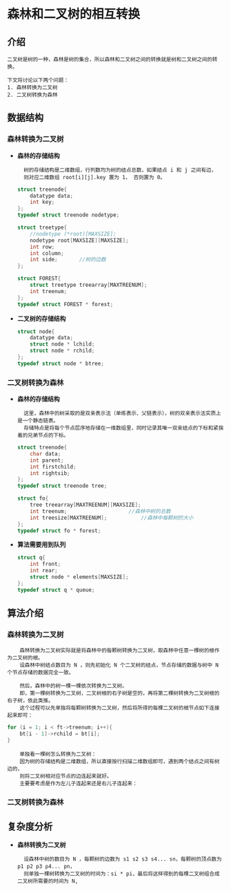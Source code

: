 # 森林和二叉树的相互转换 #

## 介绍 ##
    二叉树是树的一种，森林是树的集合，所以森林和二叉树之间的转换就是树和二叉树之间的转换。
    
    下文将讨论以下两个问题：
    1. 森林转换为二叉树
    2. 二叉树转换为森林
    
## 数据结构 ##
### 森林转换为二叉树 ###
* **森林的存储结构**
	
		树的存储结构是二维数组，行列数均为树的结点总数，如果结点 i 和 j 之间有边，
		则对应二维数组 root[i][j].key 置为 1， 否则置为 0。
	```c
	struct treenode{
		datatype data;
		int key;
	};
	typedef struct treenode nodetype;
	
	struct treetype{
		//nodetype (*root)[MAXSIZE];
		nodetype root[MAXSIZE][MAXSIZE];
		int row;		
		int column;
		int side;		//树的边数
	};
	
	struct FOREST{
		struct treetype treearray[MAXTREENUM];        
		int treenum;
	};
	typedef struct FOREST * forest;
	```
* **二叉树的存储结构**

	```c
	struct node{
		datatype data;
		struct node * lchild;
		struct node * rchild;
	};
	typedef struct node * btree;
	```


### 二叉树转换为森林 ###

* **森林的存储结构**

		这里，森林中的树采取的是双亲表示法（单练表示、父链表示），树的双亲表示法实质上是一个静态链表。
		存储特点是将每个节点层序地存储在一维数组里，同时记录其唯一双亲结点的下标和紧挨着的兄弟节点的下标。
	```c
	struct treenode{
		char data;
		int parent;
		int firstchild;
		int rightsib;
	};
	typedef struct treenode tree;

	struct fo{
		tree treearray[MAXTREENUM][MAXSIZE];
		int treenum;					//森林中树的总数
		int treesize[MAXTREENUM];			//森林中每颗树的大小
	};
	typedef struct fo * forest;
	```

* **算法需要用到队列**

	```c
	struct q{
		int front;
		int rear;
		struct node * elements[MAXSIZE];  
	};
	typedef struct q * queue;
	```


## 算法介绍 ##
### 森林转换为二叉树 ###

		森林转换为二叉树实际就是将森林中的每颗树转换为二叉树，取森林中任意一棵树的根作为二叉树的根。
		设森林中树结点数目为 N ，则先初始化 N 个二叉树的结点，节点存储的数据与树中 N 个节点存储的数据完全一致。
		
		然后，森林中的树一棵一棵依次转换为二叉树。
		即，第一棵树转换为二叉树，二叉树根的右子树是空的，再将第二棵树转换为二叉树根的右子树，依此类推。
		这个过程可以先单独将每颗树转换为二叉树，然后将所得的每棵二叉树的根节点如下连接起来即可：
```c
for (i = 1; i < ft->treenum; i++){
	bt[i - 1]->rchild = bt[i];
}
```
		单独看一棵树怎么转换为二叉树：
		因为树的存储结构是二维数组，所以直接按行扫描二维数组即可，遇到两个结点之间有树边的，
		则将二叉树相对应节点的边连起来就好。
		主要要考虑是作为左儿子连起来还是右儿子连起来：
		
		
		
		

### 二叉树转换为森林 ###

## 复杂度分析 ##
* **森林转换为二叉树**
	
		设森林中树的数目为 N ，每颗树的边数为 s1 s2 s3 s4... sn，每颗树的顶点数为 p1 p2 p3 p4... pn，
		则单独一棵树转换为二叉树的时间为：si * pi，最后将这样得到的每棵二叉树组合成二叉树所需要的时间为 N,
		
